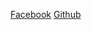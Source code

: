 [Facebook](https://www.facebook.com/Selleo.Web.Mobile.Developers)
[Github](https://github.com/selleo)
